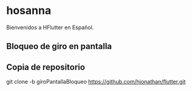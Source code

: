 # hosanna

Bienvenidos a HFlutter en Español.

## Bloqueo de giro en pantalla

## Copia de repositorio
git clone -b giroPantallaBloqueo https://github.com/hjonathan/flutter.git

